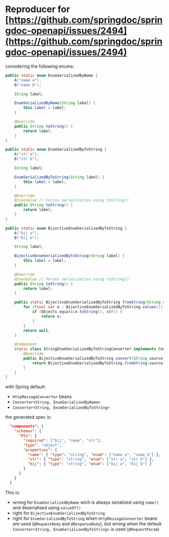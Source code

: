 # Reproducer for [https://github.com/springdoc/springdoc-openapi/issues/2494](https://github.com/springdoc/springdoc-openapi/issues/2494)

considering the following enums:
```java
public static enum EnumSerializedByName {
    A("name a"),
    B("name b");

    String label;

    EnumSerializedByName(String label) {
        this.label = label;
    }

    @Override
    public String toString() {
        return label;
    }
}
```
```java
public static enum EnumSerializedByToString {
    A("str a"),
    B("str b");

    String label;

    EnumSerializedByToString(String label) {
        this.label = label;
    }

    @Override
    @JsonValue // Forces serialization using toString()
    public String toString() {
        return label;
    }
}
```
```java
public static enum BijectiveEnumSerializedByToString {
    A("bij a"),
    B("bij b");

    String label;

    BijectiveEnumSerializedByToString(String label) {
        this.label = label;
    }

    @Override
    @JsonValue // Forces serialization using toString()
    public String toString() {
        return label;
    }

    public static BijectiveEnumSerializedByToString fromString(String str) {
        for (final var e : BijectiveEnumSerializedByToString.values()) {
            if (Objects.equals(e.toString(), str)) {
                return e;
            }
        }
        return null;
    }

    @Component
    static class StringEnumSerializedByToStringConverter implements Converter<String, BijectiveEnumSerializedByToString> {
        @Override
        public BijectiveEnumSerializedByToString convert(String source) {
            return BijectiveEnumSerializedByToString.fromString(source);
        }
    }
}
```

with Spring default:
- `HttpMessageConverter` beans
- `Converter<String, EnumSerializedByName>`
- `Converter<String, EnumSerializedByToString>`

the generated spec is:
```json
  "components": {
    "schemas": {
      "Dto": {
        "required": ["bij", "name", "str"],
        "type": "object",
        "properties": {
          "name": { "type": "string", "enum": ["name a", "name b"] },
          "str": { "type": "string", "enum": ["str a", "str b"] },
          "bij": { "type": "string", "enum": ["bij a", "bij b"] }
        }
      }
    }
  }
```

This is:
- wrong for `EnumSerializedByName` wich is always serialized using `name()` and deserialised using `valueOf()`
- right for `BijectiveEnumSerializedByToString`
- right for `EnumSerializedByToString` when `HttpMessageConverter` beans are used (`@RequestBody` and `@ResponseBody`), but wrong when the default `Converter<String, EnumSerializedByToString>` is used (`@RequestParam`)

